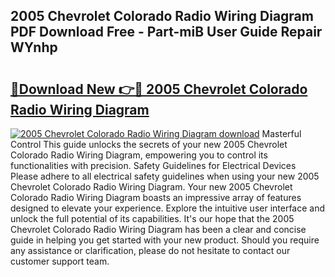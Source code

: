 ## 2005 Chevrolet Colorado Radio Wiring Diagram PDF Download Free - Part-miB User Guide Repair WYnhp

# <h2><a href="http://dflsamg.blite.top/?on=2005+Chevrolet+Colorado+Radio+Wiring+Diagram">🔗Download New 👉🔴 2005 Chevrolet Colorado Radio Wiring Diagram</a></h2>

[![2005 Chevrolet Colorado Radio Wiring Diagram download](https://i.imgur.com/lujVjoI.png)](http://dflsamg.blite.top/?on=2005+Chevrolet+Colorado+Radio+Wiring+Diagram)
Masterful Control This guide unlocks the secrets of your new 2005 Chevrolet Colorado Radio Wiring Diagram, empowering you to control its functionalities with precision. Safety Guidelines for Electrical Devices Please adhere to all electrical safety guidelines when using your new 2005 Chevrolet Colorado Radio Wiring Diagram. Your new 2005 Chevrolet Colorado Radio Wiring Diagram boasts an impressive array of features designed to elevate your experience. Explore the intuitive user interface and unlock the full potential of its capabilities. It's our hope that the 2005 Chevrolet Colorado Radio Wiring Diagram has been a clear and concise guide in helping you get started with your new product. Should you require any assistance or clarification, please do not hesitate to contact our customer support team.
